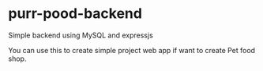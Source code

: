 # purr-pood-backend
 
Simple backend using MySQL and expressjs 

You can use this to create simple project web app if want to create Pet food shop. 